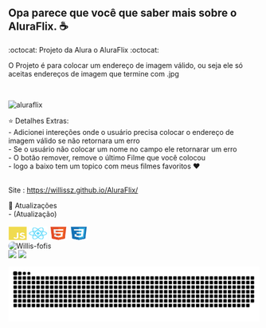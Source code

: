 ## Opa parece que você que saber mais sobre o AluraFlix. ☕
<div align="start">
  :octocat: Projeto da  Alura o AluraFlix :octocat:
  
  O Projeto é para colocar um endereço de imagem válido, ou seja ele só aceitas endereços de imagem que termine com .jpg
</div>
</br>
<div>
  
  ![aluraflix](https://user-images.githubusercontent.com/93554726/159362956-ba6bbab8-4ac7-4585-80f7-d7a43f9b3faa.gif)
  
</div>
<div align="start">
  ⭐ Detalhes Extras: </br>
   - Adicionei intereções onde o usuário precisa colocar o endereço de imagem válido se não retornara um erro<br/>
   - Se o usuário não colocar um nome no campo ele retornarar um erro<br/>
   - O botão remover, remove o último Filme que você colocou<br/>
   - logo a baixo tem um topico com meus filmes favoritos ❤️<br/>
</div></br>

Site : https://willissz.github.io/AluraFlix/

<div align="start">
  📰 Atualizações </br>
   - (Atualização)
</div>
  
<div style="display: inline_block"><br>
  <img align="start" alt="Willis-Js" height="27" width="37" src="https://raw.githubusercontent.com/devicons/devicon/master/icons/javascript/javascript-plain.svg">
  <img align="start" alt="Willis-React" height="27" width="37" src="https://raw.githubusercontent.com/devicons/devicon/master/icons/react/react-original.svg">
  <img align="start" alt="Willis-HTML" height="27" width="37" src="https://raw.githubusercontent.com/devicons/devicon/master/icons/html5/html5-original.svg">
  <img align="start" alt="Willis-CSS" height="27" width="37" src="https://raw.githubusercontent.com/devicons/devicon/master/icons/css3/css3-original.svg">
</div>

  <img align="start" alt="Willis-fofis" height="150" style="border-radius:50px;" src="https://cdn.discordapp.com/attachments/935199814809964596/954391541122756648/Samuel_Willis_Santos.gif?width=676&height=676">
 
<div> 
  <a href = "mailto:willisdev5@gmail.com"><img src="https://img.shields.io/badge/-Gmail-%23333?style=for-the-badge&logo=gmail&logoColor=white" target="_blank"></a>
  <a href="https://www.linkedin.com/in/samuel-willis123/" target="_blank"><img src="https://img.shields.io/badge/-LinkedIn-%230077B5?style=for-the-badge&logo=linkedin&logoColor=white" target="_blank"></a> 
 
  ![Snake animation](https://github.com/WillisSz/WillisSz/blob/output/github-contribution-grid-snake.svg)
 
</div>
